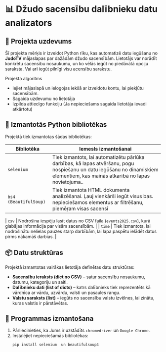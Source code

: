 # 📊 Džudo sacensību dalībnieku datu analizators

## 📝 Projekta uzdevums

Šī projekta mērķis ir izveidot Python rīku, kas automatizē datu iegūšanu no **JudoTV** mājaslapas par dažādām  džudo sacensībām. Lietotājs var norādīt konkrētu sacensību nosaukumu, un ko vēlās iegūt no piedāvātā opciju saraksta. Vai arī iegūt pilnīgi visu acensību sarakstu.


Projekta algoritms
- Iejiet mājaslapā un ielogojas iekšā ar izveidotu kontu, lai piekļūtu sacensībām.
- Sagaida uzdevumu no lietotāja
- Izpilda attiecīgo funkciju (Ja nepieciešams sagaida lietotāja ievadi atkārtotu)

## 🧰 Izmantotās Python bibliotēkas

Projektā tiek izmantotas šādas bibliotēkas:

| Bibliotēka       | Iemesls izmantošanai |
|------------------|----------------------|
| `selenium`       | Tiek izmantots, lai automatizētu pārlūka darbības, kā lapas atvēršanu, pogu nospiešanu un datu iegūšanu no dinamiskiem elementiem, kas mainās atkarībā no lapas novietojuma.. |
| `bs4 (BeautifulSoup)` | Tiek izmantota HTML dokumenta analizēšanai. Ļauj vienkārši iegūt visus bas. nepieciešamos elementus ar filtrēšanu, piemēŗam visas sacensī|

| `csv`            | Nodrošina iespēju lasīt datus no CSV faila (`events2025.csv`), kurā glabājas informācija par visām sacensībām. |
| `time`           | Tiek izmantota, lai nodrošinātu nelielas pauzes starp darbībām, lai lapa paspētu ielādēt datus pirms nākamāš darbīas. |

## 📦 Datu struktūras

Projektā izmantotas vairākas lietotāja definētas datu struktūras:

- **Sacensību ieraksts (dict no CSV)** – satur sacensību nosaukumu, datumu, kategoriju un saiti.
- **Dalībnieku dati (list of dicts)** – katrs dalībnieks tiek reprezentēts kā vārdnīca ar vārdu, uzvārdu, valsti un pasaules rangu.
- **Valstu saraksts (list)** – iegūts no sacensību valstu izvēlnes, lai zinātu, kuras valstis ir pārstāvētas.

## 🚀 Programmas izmantošana

1. Pārliecinieties, ka Jums ir uzstādīts `chromedriver` un `Google Chrome`.
2. Instalējiet nepieciešamās bibliotēkas:
   ```bash
   pip install selenium  un beautifulsoup4
